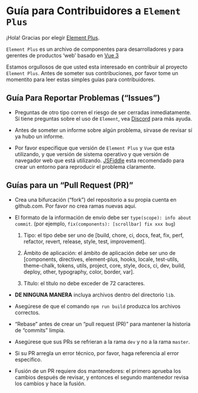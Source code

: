 ﻿# Guía para Contribuidores a `Element Plus`

¡Hola! Gracias por elegir [Element Plus](http://element.eleme.io/#/en-US).

`Element Plus` es un archivo de componentes para desarrolladores y para gerentes de productos ‘web’ basado en [Vue 3](https://vuejs.org/)

Estamos orgullosos de que usted esta interesado en contribuir al proyecto `Element Plus`. Antes de someter sus contribuciones, por favor tome un momentito para leer estas simples guías para contribuidores.

## Guía Para Reportar Problemas (“Issues”)

- Preguntas de otro tipo corren el riesgo de ser cerradas inmediatamente. Sí tiene preguntas sobre el uso de `Element`, vea [Discord](https://discord.link/ElementPlus) para más ayuda.

- Antes de someter un informe sobre algún problema, sírvase de revisar sí ya hubo un informe.

- Por favor especifique que versión de `Element Plus` y `Vue` que esta utilizando, y que versión de sistema operativo y que versión de navegador web que está utilizando. [JSFiddle](https://jsfiddle.net/) esta recomendado para crear un entorno para reproducir el problema claramente.

## Guías para un “Pull Request (PR)”

- Crea una bifurcación (“fork”) del repositorio a su propia cuenta en github.com. Por favor no crea ramas nuevas aquí.

- El formato de la información de envío debe ser `type(scope): info about commit`. (por ejemplo, `fix(components): [scrollbar] fix xxx bug`)

  1. Tipo: el tipo debe ser uno de [build, chore, ci, docs, feat, fix, perf, refactor, revert, release, style, test, improvement].

  2. Ámbito de aplicación: el ámbito de aplicación debe ser uno de [components, directives, element-plus, hooks, locale, test-utils, theme-chalk, tokens, utils, project, core, style, docs, ci, dev, build, deploy, other, typography, color, border, var].

  3. Título: el título no debe exceder de 72 caracteres.

- **DE NINGUNA MANERA** incluya archivos dentro del directorio `lib`.

- Asegúrese de que el comando `npm run build` produzca los archivos correctos.

- “Rebase” antes de crear un “pull request (PR)” para mantener la historia de “commits” limpia.

- Asegúrese que sus PRs se refrieran a la rama `dev` y no a la rama `master`.

- Si su PR arregla un error técnico, por favor, haga referencia al error especifico.

- Fusión de un PR requiere dos mantenedores: el primero aprueba los cambios después de revisar, y entonces el segundo mantenedor revisa los cambios y hace la fusión.
